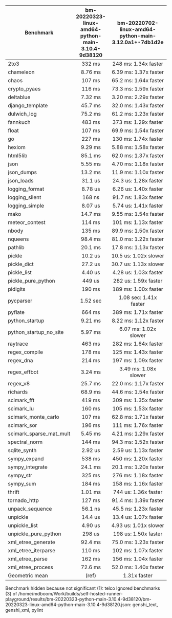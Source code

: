| Benchmark               | bm-20220323-linux-amd64-python-main-3.10.4-9d38120 | bm-20220702-linux-amd64-python-main-3.12.0a1+-7db1d2e |
|-------------------------|:--------------------------------------------------:|:-----------------------------------------------------:|
| 2to3                    | 332 ms                                             | 248 ms: 1.34x faster                                  |
| chameleon               | 8.76 ms                                            | 6.39 ms: 1.37x faster                                 |
| chaos                   | 107 ms                                             | 65.2 ms: 1.64x faster                                 |
| crypto_pyaes            | 116 ms                                             | 73.3 ms: 1.59x faster                                 |
| deltablue               | 7.32 ms                                            | 3.20 ms: 2.29x faster                                 |
| django_template         | 45.7 ms                                            | 32.0 ms: 1.43x faster                                 |
| dulwich_log             | 75.2 ms                                            | 61.2 ms: 1.23x faster                                 |
| fannkuch                | 483 ms                                             | 373 ms: 1.29x faster                                  |
| float                   | 107 ms                                             | 69.9 ms: 1.54x faster                                 |
| go                      | 227 ms                                             | 130 ms: 1.74x faster                                  |
| hexiom                  | 9.29 ms                                            | 5.88 ms: 1.58x faster                                 |
| html5lib                | 85.1 ms                                            | 62.0 ms: 1.37x faster                                 |
| json                    | 5.55 ms                                            | 4.70 ms: 1.18x faster                                 |
| json_dumps              | 13.2 ms                                            | 11.9 ms: 1.10x faster                                 |
| json_loads              | 31.1 us                                            | 24.3 us: 1.28x faster                                 |
| logging_format          | 8.78 us                                            | 6.26 us: 1.40x faster                                 |
| logging_silent          | 168 ns                                             | 91.7 ns: 1.83x faster                                 |
| logging_simple          | 8.07 us                                            | 5.74 us: 1.41x faster                                 |
| mako                    | 14.7 ms                                            | 9.55 ms: 1.54x faster                                 |
| meteor_contest          | 114 ms                                             | 101 ms: 1.13x faster                                  |
| nbody                   | 135 ms                                             | 89.9 ms: 1.50x faster                                 |
| nqueens                 | 98.4 ms                                            | 81.0 ms: 1.22x faster                                 |
| pathlib                 | 20.1 ms                                            | 17.8 ms: 1.13x faster                                 |
| pickle                  | 10.2 us                                            | 10.5 us: 1.02x slower                                 |
| pickle_dict             | 27.2 us                                            | 30.7 us: 1.13x slower                                 |
| pickle_list             | 4.40 us                                            | 4.28 us: 1.03x faster                                 |
| pickle_pure_python      | 449 us                                             | 282 us: 1.59x faster                                  |
| pidigits                | 190 ms                                             | 189 ms: 1.00x faster                                  |
| pycparser               | 1.52 sec                                           | 1.08 sec: 1.41x faster                                |
| pyflate                 | 664 ms                                             | 389 ms: 1.71x faster                                  |
| python_startup          | 9.21 ms                                            | 8.22 ms: 1.12x faster                                 |
| python_startup_no_site  | 5.97 ms                                            | 6.07 ms: 1.02x slower                                 |
| raytrace                | 463 ms                                             | 282 ms: 1.64x faster                                  |
| regex_compile           | 178 ms                                             | 125 ms: 1.43x faster                                  |
| regex_dna               | 214 ms                                             | 197 ms: 1.09x faster                                  |
| regex_effbot            | 3.24 ms                                            | 3.49 ms: 1.08x slower                                 |
| regex_v8                | 25.7 ms                                            | 22.0 ms: 1.17x faster                                 |
| richards                | 68.9 ms                                            | 44.6 ms: 1.54x faster                                 |
| scimark_fft             | 419 ms                                             | 309 ms: 1.35x faster                                  |
| scimark_lu              | 160 ms                                             | 105 ms: 1.53x faster                                  |
| scimark_monte_carlo     | 107 ms                                             | 62.8 ms: 1.71x faster                                 |
| scimark_sor             | 196 ms                                             | 111 ms: 1.76x faster                                  |
| scimark_sparse_mat_mult | 5.45 ms                                            | 4.21 ms: 1.29x faster                                 |
| spectral_norm           | 144 ms                                             | 94.3 ms: 1.52x faster                                 |
| sqlite_synth            | 2.92 us                                            | 2.59 us: 1.13x faster                                 |
| sympy_expand            | 538 ms                                             | 450 ms: 1.20x faster                                  |
| sympy_integrate         | 24.1 ms                                            | 20.1 ms: 1.20x faster                                 |
| sympy_str               | 325 ms                                             | 276 ms: 1.18x faster                                  |
| sympy_sum               | 184 ms                                             | 158 ms: 1.16x faster                                  |
| thrift                  | 1.01 ms                                            | 744 us: 1.36x faster                                  |
| tornado_http            | 127 ms                                             | 91.4 ms: 1.39x faster                                 |
| unpack_sequence         | 56.1 ns                                            | 45.5 ns: 1.23x faster                                 |
| unpickle                | 14.4 us                                            | 13.4 us: 1.07x faster                                 |
| unpickle_list           | 4.90 us                                            | 4.93 us: 1.01x slower                                 |
| unpickle_pure_python    | 298 us                                             | 198 us: 1.50x faster                                  |
| xml_etree_generate      | 92.4 ms                                            | 75.0 ms: 1.23x faster                                 |
| xml_etree_iterparse     | 110 ms                                             | 102 ms: 1.07x faster                                  |
| xml_etree_parse         | 162 ms                                             | 156 ms: 1.04x faster                                  |
| xml_etree_process       | 72.6 ms                                            | 52.0 ms: 1.40x faster                                 |
| Geometric mean          | (ref)                                              | 1.31x faster                                          |

Benchmark hidden because not significant (1): telco
Ignored benchmarks (3) of /home/mdboom/Work/builds/self-hosted-runner-playground/results/bm-20220323-python-main-3.10.4-9d38120/bm-20220323-linux-amd64-python-main-3.10.4-9d38120.json: genshi_text, genshi_xml, pylint
